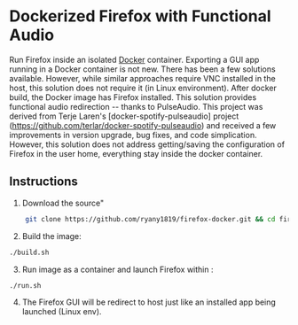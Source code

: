 # Dockerized Firefox with Functional Audio

Run Firefox inside an isolated [Docker](http://www.docker.io) container. Exporting a GUI app running in a Docker container is not new. There has been a few solutions available. However, while similar approaches require VNC installed in the host, this solution does not require it (in Linux environment). After docker build, the Docker image has Firefox installed. This solution provides functional audio redirection -- thanks to PulseAudio. This project was derived from Terje Laren's [docker-spotify-pulseaudio] project (https://github.com/terlar/docker-spotify-pulseaudio) and received a few improvements in version upgrade, bug fixes, and code simplication. However, this solution does not address getting/saving the configuration of Firefox in the user home, everything stay inside the docker container.


## Instructions

1. Download the source"
  ```sh
	  git clone https://github.com/ryany1819/firefox-docker.git && cd firefox-docker
  ```

2. Build the image:

  ```sh
  ./build.sh
  ```

3. Run image as a container and launch Firefox within :

  ```sh
  ./run.sh
  ```

4. The Firefox GUI will be redirect to host just like an installed app being launched (Linux env).

